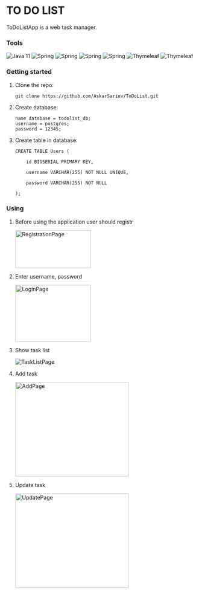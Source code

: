 # TO DO LIST

ToDoListApp is a web task manager. 

### Tools

![Java 11](https://img.shields.io/badge/-Java11-blue?appveyor)
![Spring](https://img.shields.io/badge/-Spring_Web-success?appveyor)
![Spring](https://img.shields.io/badge/-Spring_Data_JPA-success?appveyor)
![Spring](https://img.shields.io/badge/-Spring_Security-success?appveyor)
![Spring](https://img.shields.io/badge/-PostgreSQL-9cf?appveyor)
![Thymeleaf](https://img.shields.io/badge/-Thymeleaf-yellow?appveyor)
![Thymeleaf](https://img.shields.io/badge/-Validation-red?appveyor)

### Getting started

1. Clone the repo:

       git clone https://github.com/AskarSariev/ToDoList.git
      
2. Create database:

       name database = todolist_db;
       username = postgres;
       password = 12345;
      
3. Create table in database:

       CREATE TABLE Users (
       
           id BIGSERIAL PRIMARY KEY,
           
           username VARCHAR(255) NOT NULL UNIQUE,
           
           password VARCHAR(255) NOT NULL
           
       );

### Using

1. Before using the application user should registr

   <image src="/images/Registration.jpg" alt="RegistrationPage" width="200" height="100">

2. Enter username, password

   <image src="/images/Login.jpg" alt="LoginPage" width="200" height="150">

3. Show task list

   <image src="/images/TaskList.jpg" alt="TaskListPage">

4. Add task

   <image src="/images/Add.jpg" alt="AddPage" width="300" height="250">

5. Update task

   <image src="/images/Update.jpg" alt="UpdatePage" width="300" height="250">
